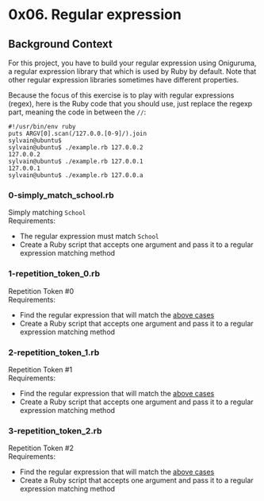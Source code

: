 # 0x06. Regular expression


## Background Context

For this project, you have to build your regular expression using Oniguruma, a regular expression library that which is used by Ruby by default. Note that other regular expression libraries sometimes have different properties.

Because the focus of this exercise is to play with regular expressions (regex), here is the Ruby code that you should use, just replace the regexp part, meaning the code in between the `//`:

```sylvain@ubuntu$ cat example.rb
#!/usr/bin/env ruby
puts ARGV[0].scan(/127.0.0.[0-9]/).join
sylvain@ubuntu$
sylvain@ubuntu$ ./example.rb 127.0.0.2
127.0.0.2
sylvain@ubuntu$ ./example.rb 127.0.0.1
127.0.0.1
sylvain@ubuntu$ ./example.rb 127.0.0.a
```

### 0-simply_match_school.rb
Simply matching `School`<br>
Requirements:
  - The regular expression must match `School`
  - Create a Ruby script that accepts one argument and pass it to a regular expression matching method

### 1-repetition_token_0.rb
Repetition Token #0<br>
Requirements:
  - Find the regular expression that will match the [above cases](https://s3.amazonaws.com/alx-intranet.hbtn.io/uploads/medias/2020/9/e7db3c377d46453588fc84f3a975661d142fee91.png?X-Amz-Algorithm=AWS4-HMAC-SHA256&X-Amz-Credential=AKIARDDGGGOUSBVO6H7D%2F20231128%2Fus-east-1%2Fs3%2Faws4_request&X-Amz-Date=20231128T155114Z&X-Amz-Expires=86400&X-Amz-SignedHeaders=host&X-Amz-Signature=e9883a4254a8fa7043aa8b472dbf2766c1e2e539532642a9e6b787a16e359673)
  - Create a Ruby script that accepts one argument and pass it to a regular expression matching method

### 2-repetition_token_1.rb
Repetition Token #1 <br>
Requirements:
  - Find the regular expression that will match the [above cases](https://s3.amazonaws.com/alx-intranet.hbtn.io/uploads/medias/2020/9/c59ff11db195d5cf17d1790a5141ae2f234786d2.png?X-Amz-Algorithm=AWS4-HMAC-SHA256&X-Amz-Credential=AKIARDDGGGOUSBVO6H7D%2F20231128%2Fus-east-1%2Fs3%2Faws4_request&X-Amz-Date=20231128T155114Z&X-Amz-Expires=86400&X-Amz-SignedHeaders=host&X-Amz-Signature=d9f43137cd784fefc3bc745d9a54aab7e5c69326ae45c3df64cfe76f197f6858)
  - Create a Ruby script that accepts one argument and pass it to a regular expression matching method

### 3-repetition_token_2.rb
Repetition Token #2 <br>
Requirements:
  - Find the regular expression that will match the [above cases](https://s3.amazonaws.com/alx-intranet.hbtn.io/uploads/medias/2020/9/3b6bf4aeca6a0c2de584e7f5d68d11eef57ce205.png?X-Amz-Algorithm=AWS4-HMAC-SHA256&X-Amz-Credential=AKIARDDGGGOUSBVO6H7D%2F20231128%2Fus-east-1%2Fs3%2Faws4_request&X-Amz-Date=20231128T155114Z&X-Amz-Expires=86400&X-Amz-SignedHeaders=host&X-Amz-Signature=a0222a54139db93abe0ccf69bb155d8d9fa95c34ee1a0bacd158fbe3035595a8)
  - Create a Ruby script that accepts one argument and pass it to a regular expression matching method

